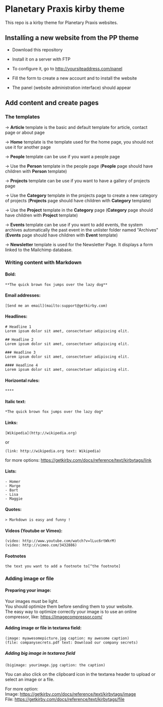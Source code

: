 # Planetary Praxis kirby theme

This repo is a kirby theme for Planetary Praxis websites.

## Installing a new website from the PP theme

- Download this repository 

- Install it on a server with FTP

- To configure it, go to http://yoursiteaddress.com/panel

- Fill the form to create a new account and to install the website 

- The panel (website administration interface) should appear


## Add content and create pages

### The templates

→ **Article** template is the basic and default template for article, contact page or about page

→ **Home** template is the template used for the home page, you should not use it for another page 

→ **People** template can be use if you want a people page

→ Use the **Person** template in the people page (**People** page should have children with **Person** template)

→ **Projects** template can be use if you want to have a gallery of projects page

→ Use the **Category** template in the projects page to create a new category of projects (**Projects** page should have children with **Category** template)

→ Use the **Project** template in the **Category** page (**Category** page should have children with **Project** template) 

→ **Events** template can be use if you want to add events, the system archives automatically the past event in the unlister folder named "Archives" (**Events** page should have children with **Event** template)

→ **Newsletter** template is used for the Newsletter Page. It displays a form linked to the Mailchimp database.

### Writing content with Markdown
#### Bold: 
```
**The quick brown fox jumps over the lazy dog**
```

#### Email addresses: 
```
[Send me an email](mailto:support@getkirby.com)
```

#### Headlines: 
```
# Headline 1
Lorem ipsum dolor sit amet, consectetuer adipiscing elit.

## Headline 2
Lorem ipsum dolor sit amet, consectetuer adipiscing elit.

### Headline 3
Lorem ipsum dolor sit amet, consectetuer adipiscing elit.

#### Headline 4
Lorem ipsum dolor sit amet, consectetuer adipiscing elit.
```

#### Horizontal rules:
```
****
```

#### Italic text:
```
*The quick brown fox jumps over the lazy dog*
```

#### Links: 
```
[Wikipedia](http://wikipedia.org)
```
or
```
(link: http://wikipedia.org text: Wikipedia)
```
for more options: https://getkirby.com/docs/reference/text/kirbytags/link

#### Lists: 
```
- Homer
- Marge
- Bart
- Lisa
- Maggie
```

#### Quotes: 
```
> Markdown is easy and funny !
```

#### Videos (Youtube or Vimeo):
```
(video: http://www.youtube.com/watch?v=lLuc6rtWkrM)
(video: http://vimeo.com/3432886)
```

#### Footnotes
```
the text you want to add a footnote to[^the footnote]
```

### Adding image or file

#### Preparing your image:
Your images must be light.   
You should optimize them before sending them to your website.  
The easy way to optimize correctly your image is to use an online compressor, like: https://imagecompressor.com/

#### Adding image or file in textarea field:
```
(image: myawesomepicture.jpg caption: my awesome caption)
(file: companysecrets.pdf text: Download our company secrets)
```

##### Adding big image in textarea field
```
(bigimage: yourimage.jpg caption: the caption)
```

You can also click on the clipboard icon in the textarea header to upload or select an image or a file.

For more option:  
Image: https://getkirby.com/docs/reference/text/kirbytags/image  
File: https://getkirby.com/docs/reference/text/kirbytags/file


